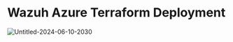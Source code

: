 # Wazuh Azure Terraform Deployment



![Untitled-2024-06-10-2030](https://github.com/datboyblu3/azure_wazuh_terraform/assets/95729902/9a47c468-c8b8-48fc-adfa-4ee35ccb49d9)
